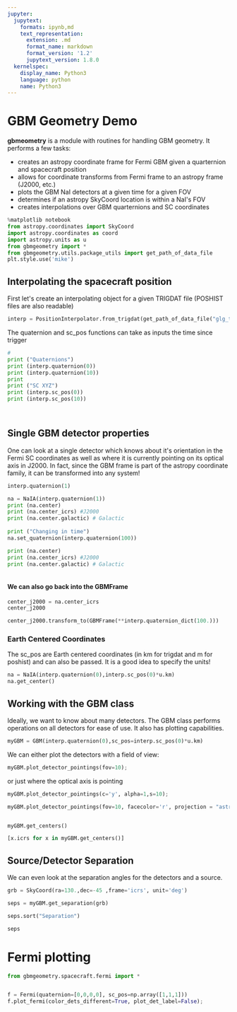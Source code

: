 ```yaml
---
jupyter:
  jupytext:
    formats: ipynb,md
    text_representation:
      extension: .md
      format_name: markdown
      format_version: '1.2'
      jupytext_version: 1.8.0
  kernelspec:
    display_name: Python3
    language: python
    name: Python3
---
```


<!-- #region -->
# GBM Geometry Demo


**gbmeometry** is a module with routines for handling GBM geometry. It performs a few tasks:
* creates an astropy coordinate frame for Fermi GBM given a quarternion and spacecraft position
* allows for coordinate transforms from Fermi frame to an astropy frame (J2000, etc.)
* plots the GBM NaI detectors at a given time for a given FOV
* determines if an astropy SkyCoord location is within a NaI's FOV
* creates interpolations over GBM quarternions and SC coordinates

<!-- #endregion -->

```python
%matplotlib notebook
from astropy.coordinates import SkyCoord
import astropy.coordinates as coord
import astropy.units as u
from gbmgeometry import *
from gbmgeometry.utils.package_utils import get_path_of_data_file
plt.style.use('mike')

```

## Interpolating the spacecraft position
First let's create an interpolating object for a given TRIGDAT file (POSHIST files are also readable)


```python
interp = PositionInterpolator.from_trigdat(get_path_of_data_file("glg_trigdat_all_bn080916009_v02.fit"))
```

The quaternion and sc_pos functions can take as inputs the time since trigger

```python
#
print ("Quaternions")
print (interp.quaternion(0))
print (interp.quaternion(10))
print
print ("SC XYZ")
print (interp.sc_pos(0))
print (interp.sc_pos(10))




```

## Single GBM detector properties

One can look at a single detector which knows about it's orientation in the Fermi SC coordinates as well as where it is currently pointing on its optical axis in J2000. In fact, since the GBM  frame is part of the astropy coordinate family, it can be transformed into any system!







```python
interp.quaternion(1)
```

```python
na = NaIA(interp.quaternion(1))
print (na.center)
print (na.center_icrs) #J2000
print (na.center.galactic) # Galactic
 
print ("Changing in time")
na.set_quaternion(interp.quaternion(100))

print (na.center)
print (na.center_icrs) #J2000
print (na.center.galactic) # Galactic
 
```

#### We can also go back into the GBMFrame 

```python
center_j2000 = na.center_icrs
center_j2000
```

```python
center_j2000.transform_to(GBMFrame(**interp.quaternion_dict(100.)))
```

### Earth Centered Coordinates

The sc_pos are Earth centered coordinates (in km for trigdat and m for poshist) and can also be passed. It is a good idea to specify the units!




```python
na = NaIA(interp.quaternion(0),interp.sc_pos(0)*u.km)
na.get_center()
```

## Working with the GBM class

Ideally, we want to know about many detectors. The GBM class performs operations on all detectors for ease of use. It also has plotting capabilities.

```python
myGBM = GBM(interp.quaternion(0),sc_pos=interp.sc_pos(0)*u.km)
```

We can either plot the detectors with a field of view:

```python
myGBM.plot_detector_pointings(fov=10);
```

or just where the optical axis is pointing

```python
myGBM.plot_detector_pointings(c='y', alpha=1,s=10);
```

```python
myGBM.plot_detector_pointings(fov=10, facecolor='r', projection = "astro globe", center = SkyCoord(30, -30, unit='deg', frame="icrs"), show_earth=False);
```

```python

myGBM.get_centers()


```

```python
[x.icrs for x in myGBM.get_centers()]
```

## Source/Detector Separation
We can even look at the separation angles for the detectors and a source.

```python
grb = SkyCoord(ra=130.,dec=-45 ,frame='icrs', unit='deg')

seps = myGBM.get_separation(grb)

seps.sort("Separation")

seps
```

# Fermi plotting

```python
from gbmgeometry.spacecraft.fermi import *


f = Fermi(quaternion=[0,0,0,0], sc_pos=np.array([1,1,1]))
f.plot_fermi(color_dets_different=True, plot_det_label=False);
```

```python

```
